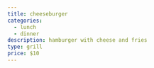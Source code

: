 ```yaml
---
title: cheeseburger
categories:
  - lunch
  - dinner
description: hamburger with cheese and fries
type: grill
price: $10
---
```


